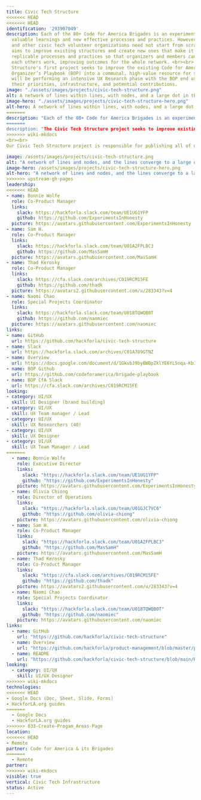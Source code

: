 ```yaml
---
title: Civic Tech Structure
<<<<<<< HEAD
<<<<<<< HEAD
identification: '293907049'
description: Each of the 80+ Code for America Brigades is an experiment which generates
  valuable learnings and new effective processes and practices. However, Brigades
  and other civic tech volunteer organizations need not start from scratch. This project
  aims to improve existing structures and create new ones that make it easier to share
  replicable processes and practices so that organizers and members can iterate on
  each others work, improving outcomes for the whole network. <br><br> The Civic Tech
  Structure's first project seeks to improve the existing Code for America Brigade
  Organizer’s Playbook (BOP) into a communal, high-value resource for sharing. We
  will be performing an intensive UX Research phase with the BOP end users to understand
  their priorities, infrastructure, and potential contributions.
image: "./assets/images/projects/civic-tech-structure.png"
alt: A network of lines within lines, with nodes, and a large dot in the center.
image-hero: "./assets/images/projects/civic-tech-structure-hero.png"
alt-hero: A network of lines within lines, with nodes, and a large dot in the center.
=======
description: "Each of the 80+ Code for America Brigades is an experiment which generates valuable learnings and new effective processes and practices. However, Brigades and other civic tech volunteer organizations need not start from scratch. This project aims to improve existing structures and create new ones that make it easier to share replicable processes and practices so that organizers and members can iterate on each others work, improving outcomes for the whole network.
=======
description: "The Civic Tech Structure project seeks to improve existing structures and create new ones that make it easier to share replicable processes and practices so that the civic tech community can iterate on each other’s work, improving outcomes for the whole ecosystem.
>>>>>>> wiki-mkdocs
<br><br>
Our Civic Tech Structure project is responsible for publishing all of our guides and other reference materials that we hope will help other people and organizations to stand on the shoulders of those who contributed before them."

image: /assets/images/projects/civic-tech-structure.png
alt: "A network of lines and nodes, and the lines converge to a large dot in the center."
image-hero: /assets/images/projects/civic-tech-structure-hero.png
alt-hero: "A network of lines and nodes, and the lines converge to a large dot in the center."
>>>>>>> upstream-gh-pages
leadership:
<<<<<<< HEAD
- name: Bonnie Wolfe
  role: Co-Product Manager
  links:
    slack: https://hackforla.slack.com/team/UE1UG1YFP
    github: https://github.com/ExperimentsInHonesty
  picture: https://avatars.githubusercontent.com/ExperimentsInHonesty
- name: Sam H.
  role: Co-Product Manager
  links:
    slack: https://hackforla.slack.com/team/U01A2FPLBC3
    github: https://github.com/MasSamH
  picture: https://avatars.githubusercontent.com/MasSamH
- name: Thad Kerosky
  role: Co-Product Manager
  links:
    slack: https://cfa.slack.com/archives/C019RCM15FE
    github: https://github.com/thadk
  picture: https://avatars2.githubusercontent.com/u/283343?v=4
- name: Naomi Chao
  role: Special Projects Coordinator
  links:
    slack: https://hackforla.slack.com/team/U018TQWQB0T
    github: https://github.com/naomiec
  picture: https://avatars.githubusercontent.com/naomiec
links:
- name: GitHub
  url: https://github.com/hackforla/civic-tech-structure
- name: Slack
  url: https://hackforla.slack.com/archives/C01A789GTNZ
- name: Overview
  url: https://docs.google.com/document/d/1GkvbJ9byBWBpZklYE6YL5nqa-KbIRz32PnMCeroV_1g/edit?usp=sharing
- name: BOP Github
  url: https://github.com/codeforamerica/brigade-playbook
- name: BOP CfA Slack
  url: https://cfa.slack.com/archives/C019RCM15FE
looking:
- category: UI/UX
  skill: UI Designer (brand building)
- category: UI/UX
  skill: UX Team manager / Lead
- category: UI/UX
  skill: UX Researchers (40)
- category: UI/UX
  skill: UX Designer
- category: UI/UX
  skill: UX Team Manager / Lead
=======
  - name: Bonnie Wolfe
    role: Executive Director
    links:
      slack: "https://hackforla.slack.com/team/UE1UG1YFP"
      github: "https://github.com/ExperimentsInHonesty"
    picture: https://avatars.githubusercontent.com/ExperimentsInHonesty
  - name: Olivia Chiong
    role: Director of Operations
    links:
      slack: "https://hackforla.slack.com/team/U01GJC7VC6"
      github: "https://github.com/olivia-chiong"
    picture: https://avatars.githubusercontent.com/olivia-chiong
  - name: Sam H.
    role: Co-Product Manager
    links:
      slack: "https://hackforla.slack.com/team/U01A2FPLBC3"
      github: "https://github.com/MasSamH"
    picture: https://avatars.githubusercontent.com/MasSamH
  - name: Thad Kerosky
    role: Co-Product Manager
    links:
      slack: "https://cfa.slack.com/archives/C019RCM15FE"
      github: "https://github.com/thadk"
    picture: https://avatars2.githubusercontent.com/u/283343?v=4
  - name: Naomi Chao
    role: Special Projects Coordinator
    links:
      slack: "https://hackforla.slack.com/team/U018TQWQB0T"
      github: "https://github.com/naomiec"
    picture: https://avatars.githubusercontent.com/naomiec
links:
  - name: GitHub
    url: "https://github.com/hackforla/civic-tech-structure"
  - name: Overview
    url: "https://github.com/hackforla/product-management/blob/master/project-one-sheets/Civic-Tech-Structure-Product-One-Sheet.pdf"
  - name: README
    url: "https://github.com/hackforla/civic-tech-structure/blob/main/README.md"
looking:
  - category: UI/UX
    skill: UI/UX Designer
>>>>>>> wiki-mkdocs
technologies:
<<<<<<< HEAD
- Google Docs (Doc, Sheet, Slide, Forms)
- HackforLA.org guides
=======
  - Google Docs
  - HackforLA.org guides
>>>>>>> 833-Create-Progam_Areas-Page
location:
<<<<<<< HEAD
- Remote
partner: Code for America & its Brigades
=======
  - Remote
partner:
>>>>>>> wiki-mkdocs
visible: true
vertical: Civic Tech Infrastructure
status: Active
---
```


